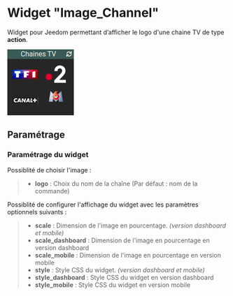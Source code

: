 # Widget "Image_Channel"

Widget pour Jeedom permettant d’afficher le logo d'une chaine TV de type **action**.

![](../images/widget-image-channel.png)


## Paramétrage

### Paramétrage du widget

Possiblité de choisir l'image :

> - **logo** : Choix du nom de la chaîne (Par défaut : nom de la commande)

Possiblité de configurer l'affichage du widget avec les paramètres optionnels suivants :

> - **scale** : Dimension de l'image en pourcentage. *(version dashboard et mobile)*
> - **scale_dashboard** : Dimension de l'image en pourcentage en version dashboard
> - **scale_mobile** : Dimension de l'image en pourcentage en version mobile
> - **style** : Style CSS du widget. *(version dashboard et mobile)*
> - **style_dashboard** : Style CSS du widget en version dashboard
> - **style_mobile** : Style CSS du widget en version mobile

